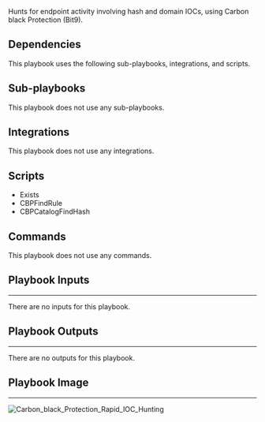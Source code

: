 Hunts for endpoint activity involving hash and domain IOCs, using Carbon black Protection (Bit9).

## Dependencies
This playbook uses the following sub-playbooks, integrations, and scripts.

## Sub-playbooks
This playbook does not use any sub-playbooks.

## Integrations
This playbook does not use any integrations.

## Scripts
* Exists
* CBPFindRule
* CBPCatalogFindHash

## Commands
This playbook does not use any commands.

## Playbook Inputs
---
There are no inputs for this playbook.

## Playbook Outputs
---
There are no outputs for this playbook.

## Playbook Image
---
![Carbon_black_Protection_Rapid_IOC_Hunting](https://raw.githubusercontent.com/cvescan/cvescan/1bdd5229392bd86f0cc58265a24df23ee3f7e662/docs/images/playbooks/Carbon_black_Protection_Rapid_IOC_Hunting.png)
